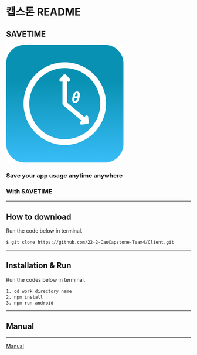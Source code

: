 # 캡스톤 README

## SAVETIME

![AppIcon](https://github.com/22-2-CauCapstone-Team4/Client/blob/develop/doc/savetime_icon.png)

### Save your app usage anytime anywhere

### With SAVETIME

---

## How to download

Run the code below in terminal.

```
$ git clone https://github.com/22-2-CauCapstone-Team4/Client.git
```

---

## Installation & Run

Run the codes below in terminal.

```
1. cd work directory name
2. npm install
3. npm run android
```

---

## Manual

---

[Manual](https://github.com/22-2-CauCapstone-Team4/Client/blob/develop/doc/savetime_manual(eng)%20(1).pdf)
